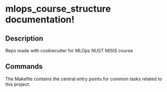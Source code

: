# mlops_course_structure documentation!

## Description

Repo made with cookiecutter for MLOps NUST MISIS course

## Commands

The Makefile contains the central entry points for common tasks related to this project.

